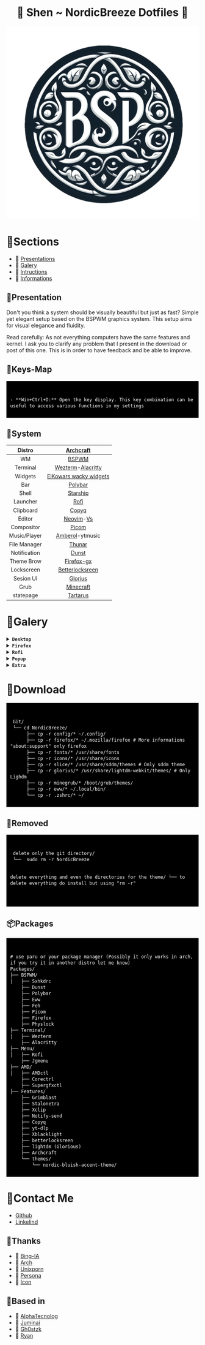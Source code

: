 <div align="center">
     <h1> 🌸 Shen ~ NordicBreeze Dotfiles 🌸</h1>
 </div>
 
![Logotype](/assets/bsp.png "a logo")

# 🌿Sections

- 🌸 [Presentations](https://github.com/Shentxt/NordicBreeze/tree/main#system)
- 🌸 [Galery](https://github.com/Shentxt/NordicBreeze/tree/main#galery)
- 🌸 [Intructions](https://github.com/Shentxt/NordicBreeze/tree/main#download)
- 🌸 [Informations](https://github.com/Shentxt/NordicBreeze/tree/main#contact-me)

## 🌿Presentation

Don't you think a system should be visually beautiful but just as fast? Simple yet elegant setup based on the BSPWM graphics system.
This setup aims for visual elegance and fluidity.

Read carefully: As not everything computers have the same features and kernel. I ask you to clarify any problem that I present in the download or post of this one. This is in order to have feedback and be able to improve.

## 🌿Keys-Map
<div style="background-color: black; color: white; padding: 10px;">
<pre><code>
- **Win+Ctrl+D:** Open the key display. This key combination can be useful to access various functions in my settings</code></pre>
</div>

## 🌿System

|    Distro    |                        [Archcraft](https://github.com/archcraft-os)            |
| :----------: | :----------------------------------------------------------------------------: |
|      WM      |                 [BSPWM](https://github.com/baskerville/bspwm)                  |
|   Terminal   | [Wezterm](https://github.com/wez/wezterm)-[Alacritty](https://alacritty)       |
|   Widgets    |            [ElKowars wacky widgets](https://github.com/elkowar/eww)            |
|   Bar        |            [Polybar](https://github.com/polybar/polybar)                       |
|    Shell     |                [Starship](https://github.com/starship/starship)                |
|   Launcher   |                   [Rofi](https://github.com/davatorium/rofi)                   |
|  Clipboard   |              [Copyq](https://github.com/hluk/CopyQ)                            |
|    Editor    | [Neovim](https://github.com/neovim/neovim)-[Vs](https://code.visualstudio.com/)|
|  Compositor  |              [Picom](https://github.com/FT-Labs/picom)                         |
| Music/Player | [Amberol](https://apps.gnome.org/es/Amberol/)-ytmusic                          |
| File Manager |              [Thunar](https://github.com/xfce-mirror/thunar)                   |
| Notification |              [Dunst](https://github.com/dunst-project/dunst)                   |
| Theme Brow   |              [Firefox-gx](https://github.com/Godiesc/firefox-gx)               |
| Lockscreen   | [Betterlocksreen](https://github.com/betterlockscreen/betterlockscreen)        |
| Sesion UI    |   [Glorius](https://github.com/thecmdrunner/lightdm-glorious-webkit2)          |
|   Grub       |          [Minecraft](https://github.com/Lxtharia/minegrub-theme)               |
| statepage    |          [Tartarus](https://alljavi.github.io/tartarus-startpage/)             |
      

# 🌿Galery

<details>
<summary><b><code>Desktop</code></b></summary>

|Desk|Update|packer|
|--|--|--|
|![demo](/assets/Screen/desk.png "demo")|![demo](/assets/Screen/update.png "demo")|![demo](/assets/Screen/pack.png "demo")|

</details>

<details>
<summary><b><code>Firefox</code></b></summary>

|Home|Lateral-bar|
|--|--|
|![demo](/assets/Screen/firefox.png "demo")|![demo](/assets/Screen/firebing.png "demo")|
</details>

<details>
<summary><b><code>Rofi</code></b></summary>

|Launcher|Wall|Power|window|
|--|--|--|--|
|![demo](/assets/Screen/launch.png "demo")|![demo](/assets/Screen/wall.png "demo")|![demo](/assets/Screen/power.png "demo")|![demo](/assets/Screen/window.png "demo")|

</details>

<details>
<summary><b><code>Popup</code></b></summary>

|Notify|Tray|Clipboard|dl-Music|Music|
|--|--|--|--|--|
|![demo](/assets/Screen/notify.png "demo")|![demo](/assets/Screen/tray.png "demo")|![demo](/assets/Screen/clip.png "demo")|![demo](/assets/Screen/downloadmusic.png "demo")|![demo](/assets/Screen/info.png "demo")|

</details>

<details>
<summary><b><code>Extra</code></b></summary>

|iconpack|minegrub|
|--|--|
|![demo](/assets/Screen/icon.png "demo")|![demo](/assets/Screen/mine.webp "demo")|

</details>

# 💾Download

<div style="background-color: black; color: white; padding: 10px;">
<pre><code>
 Git/ 
 └── cd NordicBreeze/
      ├── cp -r config/* ~/.config/
      ├── cp -r firefox/* ~/.mozilla/firefox # More informations "about:support" only firefox
      ├── cp -r fonts/* /usr/share/fonts
      ├── cp -r icons/* /usr/share/icons
      ├── cp -r slice/* /usr/share/sddm/themes # Only sddm theme 
      ├── cp -r glorius/* /usr/share/lightdm-webkit/themes/ # Only Lighdm 
      ├── cp -r minegrub/* /boot/grub/themes/
      ├── cp -r eww/* ~/.local/bin/
      └── cp -r .zshrc/* ~/
</code></pre>
</div>

## 💾Removed

<div style="background-color: black; color: white; padding: 10px;">
<pre><code>
 delete only the git directory/ 
 └──  sudo rm -r NordicBreeze  

 delete everything and even the directories for the theme/
 └──  to delete everything do install but using "rm -r"  
</code></pre>
</div>

## 📦Packages

<div style="background-color: black; color: white; padding: 10px;">
<pre><code>
# use paru or your package manager (Possibly it only works in arch, if you try it in another distro let me know)
Packages/
├── BSPWM/
│   ├── Sxhkdrc
    ├── Dunst
    ├── Polybar
    ├── Eww
    ├── Feh
    ├── Picom
    ├── Firefox
    ├── Physlock
├── Terminal/
│   ├── Wezterm
    ├── Alacritty
├── Menu/
│   ├── Rofi
    ├── Jgmenu
├── AMD/
│   ├── AMDctl
    ├── Corectrl
    ├── Supergfxctl
├── Features/
    ├── Grimblast
    ├── Stalonetra
    ├── Xclip
    ├── Notify-send
    ├── Copyq
    ├── yt-dlp
    ├── Xblacklight
    ├── betterlocksreen 
    ├── lightdm (Glorious)
    ├── Archcraft
    └── themes/
        └── nordic-bluish-accent-theme/
</code></pre>
</div>

# 🌿Contact Me

- [Github](https://github.com/Shentxt)
- [Linkelind](https://www.linkedin.com/in/federico-p-065a42217/)

## 🌿Thanks

- 🌸 [Bing-IA](https://www.bing.com/?setlang=es)
- 🌸 [Arch](https://archlinux.org/)
- 🌸 [Unixporn](https://www.reddit.com/r/unixporn/)
- 🌸 [Persona](https://www.tumblr.com/jakku-san/620012944745512960/noosey-woosey-noosey-woosey-noosey-woosey)
- 🌸 [Icon](https://iconos8.es/icons)

## 🌿Based in 

- 🌸 [AlphaTecnolog](https://github.com/AlphaTechnolog/dotfiles)
- 🌸 [Juminai](https://github.com/juminai/dotfiles)
- 🌸 [Gh0stzk](https://github.com/gh0stzk/dotfiles)
- 🌸 [Ryan](https://github.com/hidayry/dotfiles-bspwm)
